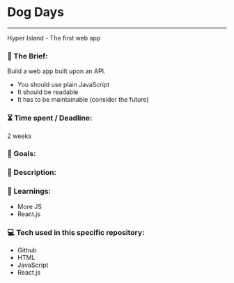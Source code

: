 # Dog Days

---

Hyper Island - The first web app

### :open_file_folder: The Brief:

Build a web app built upon an API.
- You should use plain JavaScript
- It should be readable
- It has to be maintainable (consider the future)


### :hourglass_flowing_sand: Time spent / Deadline:

2 weeks

### :dart: Goals:


### :grimacing: Description:


### :blue_book: Learnings:

- More JS
- React.js

### :computer: Tech used in this specific repository:

- Github
- HTML
- JavaScript
- React.js
